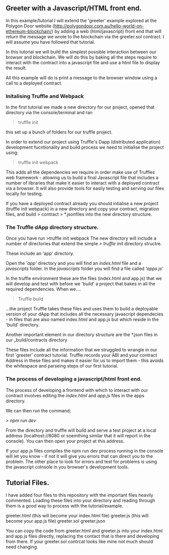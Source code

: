 ## Greeter with a Javascript/HTML front end.

In this example/tutorial I will extend the 'greeter' example explored at the Polygon Door website (http://polygondoor.com.au/hello-world-on-ethereum-blockchain/) by adding a web (html/javascript) front end that will return the message we wrote to the blockchain via the greeter.sol contract. I will assume you have followed that tutorial.

In this tutorial we will build the simplest possible interaction between our browser and blockchain. We will do this by baking all the steps require to interact with the contract into a javascript file and use a html file to display the result. 

All this example will do is print a message to the browser window using a call to a deployed contract.

### Initalising Truffle and Webpack

In the first tutorial we made a new directory for our project, opened that directory via the console/terminal and ran

> truffle init

this set up a bunch of folders for our truffle project.

In order to extend our project using Truffle's Dapp (distributed application) development fucntionality and build process we need to initialise the project using:

>truffle init webpack

This adds all the dependencies we require in order make use of Truffles web framework - allowing us to build a final Javascript file that includes a number of libraries that make it easier to interact with a deployed contract via a browser. It will also provide tools for easily testing and serving our files locally for testing.

If you have a deployed contract already you should intialise a new project (truffle init webpack) in a new directory and copy your contract, migration files, and build > contract > \*.jsonfiles into the new directory structure. 

### The Truffle dApp directory structure.

Once you have run >truffle init webpack The new directory will include a number of directories that extend the simple 
_> truffle init_ directory structre.


These include an 'app' directory.

Open the _'app'_ directory and you will find an _index.html_ file and a _javascripts_ folder.
In the _javascripts_ folder you will find a file called _'apps.js'_

In the truffle environment these are the files (index.html and app.js) that we will develop and test with before we 'build' a project that bakes in all the required dependencies. When we....

> Truffle build 

...the project Truffle takes these files and uses them to build a deployable version of your dApp that includes all the necessary javascript dependecies - in files that are also named index.html and app.js but which reside in the 'build' directory.

Another important element in our directory structure are the \*.json files in our _build/contracts directory

These files include all the information that we struggled to wrangle in our first 'greeter' contract tutorial. Truffle records your ABI and your contract Address in these files and makes it easier for us to import them - this avoids the whitespace and parseing steps of our first tutorial. 

### The process of developing a javascript/html front end.

The process of developing a frontend with which to interact with our contract involves editing the _index.html_ and _app.js_ files in the apps directory. 

We can then run the command;

_> npm run dev_ 

From the directory and truffle will build and serve a test project at a local address (localhost://8080 or soemthing similar that it will report in the console). You can then open your project at this address. 

If your app.js files compiles the npm run dev process running in the console will let you know - if not it will give you errors that can direct you to the problem. The other place to look for errors and test for problems is using the javascript colnsole in you browser's development tools. 

## Tutorial Files.

I have added four files to this repository with the important files heavily commented. Loading these files into your directory and reading through them is a good way to process with the tutorial/example.

greeter.html (this will become your index.html file)
greeter.js (this will become your app.js file)
greeter.sol
greeter.json

You can copy the code from greeter.html and greeter.js into your index.html and app.js files directly, replacing the contact that is there and developing from there. If your greeter.sol contrcat looks like mine not much should need changing.



